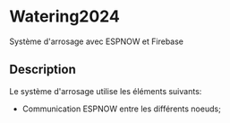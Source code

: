 # Watering2024

Système d'arrosage avec ESPNOW et Firebase

<h2>Description</h2>

Le système d'arrosage utilise les éléments suivants:
- Communication ESPNOW entre les différents noeuds;
